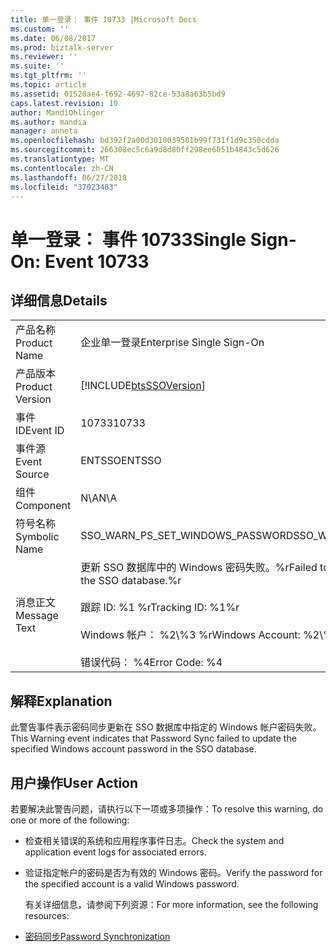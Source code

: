 ```yaml
---
title: 单一登录： 事件 10733 |Microsoft Docs
ms.custom: ''
ms.date: 06/08/2017
ms.prod: biztalk-server
ms.reviewer: ''
ms.suite: ''
ms.tgt_pltfrm: ''
ms.topic: article
ms.assetid: 01520ae4-f692-4697-82ce-53a8a63b5bd9
caps.latest.revision: 10
author: MandiOhlinger
ms.author: mandia
manager: anneta
ms.openlocfilehash: bd392f2a00d3010039501b99f731f1d9c350cdda
ms.sourcegitcommit: 266308ec5c6a9d8d80ff298ee6051b4843c5d626
ms.translationtype: MT
ms.contentlocale: zh-CN
ms.lasthandoff: 06/27/2018
ms.locfileid: "37023483"
---
```

# <a name="single-sign-on-event-10733"></a><span data-ttu-id="8fb22-102">单一登录： 事件 10733</span><span class="sxs-lookup"><span data-stu-id="8fb22-102">Single Sign-On: Event 10733</span></span>
## <a name="details"></a><span data-ttu-id="8fb22-103">详细信息</span><span class="sxs-lookup"><span data-stu-id="8fb22-103">Details</span></span>  

|                 |                                                                                                                                                             |
|-----------------|-------------------------------------------------------------------------------------------------------------------------------------------------------------|
|  <span data-ttu-id="8fb22-104">产品名称</span><span class="sxs-lookup"><span data-stu-id="8fb22-104">Product Name</span></span>   |                                                                  <span data-ttu-id="8fb22-105">企业单一登录</span><span class="sxs-lookup"><span data-stu-id="8fb22-105">Enterprise Single Sign-On</span></span>                                                                  |
| <span data-ttu-id="8fb22-106">产品版本</span><span class="sxs-lookup"><span data-stu-id="8fb22-106">Product Version</span></span> |                                                 [!INCLUDE[btsSSOVersion](../includes/btsssoversion-md.md)]                                                  |
|    <span data-ttu-id="8fb22-107">事件 ID</span><span class="sxs-lookup"><span data-stu-id="8fb22-107">Event ID</span></span>     |                                                                            <span data-ttu-id="8fb22-108">10733</span><span class="sxs-lookup"><span data-stu-id="8fb22-108">10733</span></span>                                                                            |
|  <span data-ttu-id="8fb22-109">事件源</span><span class="sxs-lookup"><span data-stu-id="8fb22-109">Event Source</span></span>   |                                                                           <span data-ttu-id="8fb22-110">ENTSSO</span><span class="sxs-lookup"><span data-stu-id="8fb22-110">ENTSSO</span></span>                                                                            |
|    <span data-ttu-id="8fb22-111">组件</span><span class="sxs-lookup"><span data-stu-id="8fb22-111">Component</span></span>    |                                                                             <span data-ttu-id="8fb22-112">N\A</span><span class="sxs-lookup"><span data-stu-id="8fb22-112">N\A</span></span>                                                                             |
|  <span data-ttu-id="8fb22-113">符号名称</span><span class="sxs-lookup"><span data-stu-id="8fb22-113">Symbolic Name</span></span>  |                                                              <span data-ttu-id="8fb22-114">SSO_WARN_PS_SET_WINDOWS_PASSWORD</span><span class="sxs-lookup"><span data-stu-id="8fb22-114">SSO_WARN_PS_SET_WINDOWS_PASSWORD</span></span>                                                               |
|  <span data-ttu-id="8fb22-115">消息正文</span><span class="sxs-lookup"><span data-stu-id="8fb22-115">Message Text</span></span>   | <span data-ttu-id="8fb22-116">更新 SSO 数据库中的 Windows 密码失败。%r</span><span class="sxs-lookup"><span data-stu-id="8fb22-116">Failed to update the Windows password in the SSO database.%r</span></span><br /><br /> <span data-ttu-id="8fb22-117">跟踪 ID: %1 %r</span><span class="sxs-lookup"><span data-stu-id="8fb22-117">Tracking ID: %1%r</span></span><br /><br /> <span data-ttu-id="8fb22-118">Windows 帐户： %2\\%3 %r</span><span class="sxs-lookup"><span data-stu-id="8fb22-118">Windows Account: %2\\%3%r</span></span><br /><br /> <span data-ttu-id="8fb22-119">错误代码： %4</span><span class="sxs-lookup"><span data-stu-id="8fb22-119">Error Code: %4</span></span> |

## <a name="explanation"></a><span data-ttu-id="8fb22-120">解释</span><span class="sxs-lookup"><span data-stu-id="8fb22-120">Explanation</span></span>  
 <span data-ttu-id="8fb22-121">此警告事件表示密码同步更新在 SSO 数据库中指定的 Windows 帐户密码失败。</span><span class="sxs-lookup"><span data-stu-id="8fb22-121">This Warning event indicates that Password Sync failed to update the specified Windows account password in the SSO database.</span></span>  

## <a name="user-action"></a><span data-ttu-id="8fb22-122">用户操作</span><span class="sxs-lookup"><span data-stu-id="8fb22-122">User Action</span></span>  
 <span data-ttu-id="8fb22-123">若要解决此警告问题，请执行以下一项或多项操作：</span><span class="sxs-lookup"><span data-stu-id="8fb22-123">To resolve this warning, do one or more of the following:</span></span>  

- <span data-ttu-id="8fb22-124">检查相关错误的系统和应用程序事件日志。</span><span class="sxs-lookup"><span data-stu-id="8fb22-124">Check the system and application event logs for associated errors.</span></span>  

- <span data-ttu-id="8fb22-125">验证指定帐户的密码是否为有效的 Windows 密码。</span><span class="sxs-lookup"><span data-stu-id="8fb22-125">Verify the password for the specified account is a valid Windows password.</span></span>  

  <span data-ttu-id="8fb22-126">有关详细信息，请参阅下列资源：</span><span class="sxs-lookup"><span data-stu-id="8fb22-126">For more information, see the following resources:</span></span>  

- [<span data-ttu-id="8fb22-127">密码同步</span><span class="sxs-lookup"><span data-stu-id="8fb22-127">Password Synchronization</span></span>](../core/password-synchronization2.md)
